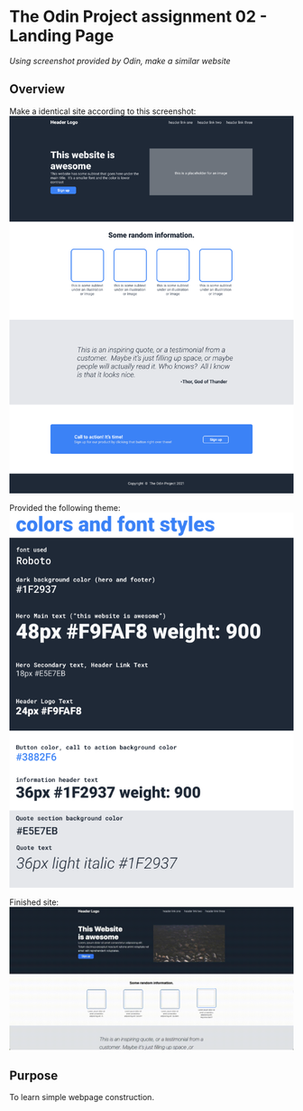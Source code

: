 # The Odin Project assignment 02 - Landing Page

_Using screenshot provided by Odin, make a similar website_

## Overview

Make a identical site according to this screenshot:
![complete site](./Odin/01.png)

Provided the following theme:
![complete site](./Odin/02.png)

Finished site:
![complete site](finish.gif)

## Purpose

To learn simple webpage construction.
